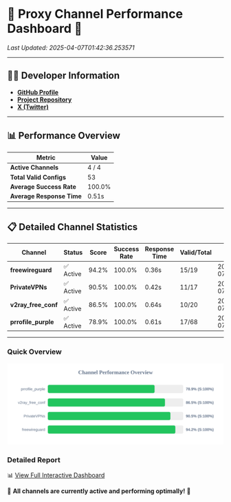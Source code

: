 # 🌟 Proxy Channel Performance Dashboard 🌟

_Last Updated: 2025-04-07T01:42:36.253571_

---

## 👩‍💻 Developer Information

- **[GitHub Profile](https://github.com/4n0nymou3)**  
- **[Project Repository](https://github.com/4n0nymou3/multi-proxy-config-fetcher)**  
- **[X (Twitter)](https://x.com/4n0nymou3)**  

---

## 📊 Performance Overview

| Metric                | Value       |
|-----------------------|-------------|
| **Active Channels**   | 4 / 4       |
| **Total Valid Configs** | 53          |
| **Average Success Rate** | 100.0%      |
| **Average Response Time** | 0.51s       |

---

## 📋 Detailed Channel Statistics

| Channel          | Status     | Score  | Success Rate | Response Time | Valid/Total | Last Success               |
|------------------|------------|--------|--------------|---------------|-------------|----------------------------|
| **freewireguard**  | ✅ Active  | 94.2%  | 100.0% | 0.36s         | 15/19       | 2025-04-07T01:42:36.251982 |
| **PrivateVPNs**  | ✅ Active  | 90.5%  | 100.0% | 0.42s         | 11/17       | 2025-04-07T01:42:35.861849 |
| **v2ray_free_conf**  | ✅ Active  | 86.5%  | 100.0% | 0.64s         | 10/20       | 2025-04-07T01:42:35.410827 |
| **prrofile_purple**  | ✅ Active  | 78.9%  | 100.0% | 0.61s         | 17/68       | 2025-04-07T01:42:34.713641 |

---

### Quick Overview
<div align="center">
  <a href="https://raw.githubusercontent.com/nullluser/NullRepo/refs/heads/main/assets/channel_stats_chart.svg">
    <img src="https://raw.githubusercontent.com/nullluser/NullRepo/refs/heads/main/assets/channel_stats_chart.svg" alt="Source Performance Statistics" width="800">
  </a>
</div>

### Detailed Report
📊 [View Full Interactive Dashboard](https://htmlpreview.github.io/?https://github.com/nullluser/NullRepo/blob/main/assets/performance_report.html)

🎉 **All channels are currently active and performing optimally!** 🎉
